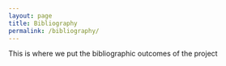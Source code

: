 ```yaml
---
layout: page
title: Bibliography
permalink: /bibliography/
---
```


This is where we put the bibliographic outcomes of the project